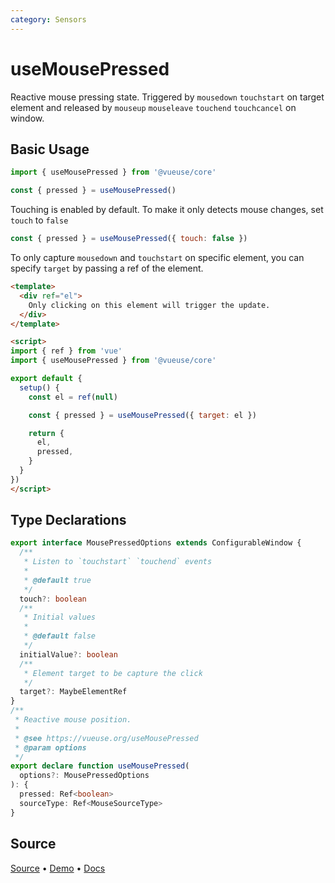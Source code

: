 ```yaml
---
category: Sensors
---
```


# useMousePressed

Reactive mouse pressing state. Triggered by `mousedown` `touchstart` on target element and released by `mouseup` `mouseleave` `touchend` `touchcancel` on window.

## Basic Usage

```js
import { useMousePressed } from '@vueuse/core'

const { pressed } = useMousePressed()
```

Touching is enabled by default. To make it only detects mouse changes, set `touch` to `false`

```js
const { pressed } = useMousePressed({ touch: false })
```

To only capture `mousedown` and `touchstart` on specific element, you can specify `target` by passing a ref of the element. 


```html {16-20}
<template>
  <div ref="el">
    Only clicking on this element will trigger the update.
  </div>
</template>

<script>
import { ref } from 'vue'
import { useMousePressed } from '@vueuse/core'

export default {
  setup() {
    const el = ref(null)

    const { pressed } = useMousePressed({ target: el })

    return {
      el,
      pressed,
    }
  }
})
</script>
```


<!--FOOTER_STARTS-->
## Type Declarations

```typescript
export interface MousePressedOptions extends ConfigurableWindow {
  /**
   * Listen to `touchstart` `touchend` events
   *
   * @default true
   */
  touch?: boolean
  /**
   * Initial values
   *
   * @default false
   */
  initialValue?: boolean
  /**
   * Element target to be capture the click
   */
  target?: MaybeElementRef
}
/**
 * Reactive mouse position.
 *
 * @see https://vueuse.org/useMousePressed
 * @param options
 */
export declare function useMousePressed(
  options?: MousePressedOptions
): {
  pressed: Ref<boolean>
  sourceType: Ref<MouseSourceType>
}
```

## Source

[Source](https://github.com/vueuse/vueuse/blob/main/packages/core/useMousePressed/index.ts) • [Demo](https://github.com/vueuse/vueuse/blob/main/packages/core/useMousePressed/demo.vue) • [Docs](https://github.com/vueuse/vueuse/blob/main/packages/core/useMousePressed/index.md)


<!--FOOTER_ENDS-->

